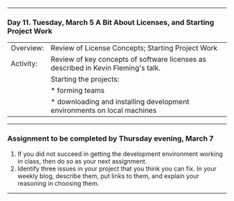 --------------------------------------------------------------------------------

### Day 11. Tuesday, March 5  A Bit About Licenses, and Starting Project Work

|              |        |                              
|:---|:----|
|Overview:     | Review of License Concepts; Starting Project Work     | 
|Activity:     | Review of key concepts of software licenses as described in Kevin Fleming's talk.|
|              | Starting the projects:
|              | * forming teams  |
|              | * downloading and installing development environments on local machines |

---

### Assignment to be completed by **Thursday evening, March 7**
1. If you did not succeed in getting the development environment working in class,
   then do so as your next assignment.
1. Identify three issues in your project that you think you can fix.
   In your weekly blog,  describe them, put links to them, and explain your
   reasoning in choosing them.

   
--------------------------------------------------------------------------------
